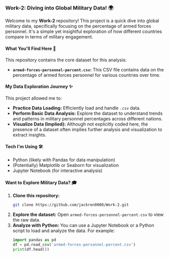 ### **Work-2: Diving into Global Military Data! 🌍**

Welcome to my **Work-2** repository! This project is a quick dive into global military data, specifically focusing on the percentage of armed forces personnel. It's a simple yet insightful exploration of how different countries compare in terms of military engagement.

#### **What You'll Find Here 🚀**

This repository contains the core dataset for this analysis:

*   **`armed-forces-personnel-percent.csv`:** This CSV file contains data on the percentage of armed forces personnel for various countries over time.

#### **My Data Exploration Journey ✨**

This project allowed me to:

*   **Practice Data Loading:** Efficiently load and handle `.csv` data.
*   **Perform Basic Data Analysis:** Explore the dataset to understand trends and patterns in military personnel percentages across different nations.
*   **Visualize Data (Implied):** Although not explicitly coded here, the presence of a dataset often implies further analysis and visualization to extract insights.

#### **Tech I'm Using 🛠️**

*   Python (likely with Pandas for data manipulation)
*   (Potentially) Matplotlib or Seaborn for visualization
*   Jupyter Notebook (for interactive analysis)

#### **Want to Explore Military Data? 🎓**

1.  **Clone this repository:**
    ```bash
    git clone https://github.com/jackren0000/Work-2.git
    ```
2.  **Explore the dataset:** Open `armed-forces-personnel-percent.csv` to view the raw data.
3.  **Analyze with Python:** You can use a Jupyter Notebook or a Python script to load and analyze the data. For example:
    ```python
    import pandas as pd
    df = pd.read_csv('armed-forces-personnel-percent.csv')
    print(df.head())
    ```